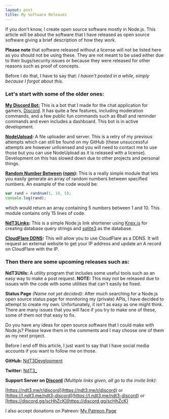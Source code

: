 ```yaml
---
layout: post
title: My Software Releases
---
```

If you don't know, I create open source software mostly in Node.js. This article will be about the software that I have released as open source software giving a brief description of how they work. 

**Please note** that software released without a license will not be listed here as you should not be using these. They are not meant to be used either due to their bugs/security issues or because they were released for other reasons such as proof of concepts.

Before I do that, I have to say that: *I haven't posted in a while, simply because I forgot about this.*

### Let's start with some of the older ones:

**[My Discord Bot:](https://github.com/NdT3Development/DiscordBot)** This is a bot that I made for the chat application for gamers, [Discord](https://discordapp.com). It has quite a few features, including moderation commands, and a few public fun commands such as 8ball and reminder commands and even includes a dashboard. This bot is in active development.

**[NodeUpload](https://github.com/NdT3Development/NodeUpload):** A file uploader and server. This is a retry of my previous attempts which can still be found on my GitHub (these unsuccessful attempts are however unlicensed and you will need to contact me to use those but you can use NodeUpload as it is released with a license). Development on this has slowed down due to other projects and personal things.

**[Random Number Between](https://github.com/NdT3Development/nodejs-random-number-between) ([npm](https://www.npmjs.com/package/random-number-between)):** This is a really simple module that lets you easily generate an array of random numbers between specified numbers. An example of the code would be:
```js
var rand = randnum(1, 10, 5);
console.log(rand);
```
which would return an array containing 5 numbers between 1 and 10. This module contains only 15 lines of code.

**[NdT3Links](https://github.com/NdT3Development/NdT3Links):** This is a simple Node.js link shortener using [Knex.js](http://knexjs.org/) for creating database query strings and [sqlite3](https://www.npmjs.com/package/SQLite3) as the database.

**[CloudFlare DDNS](https://github.com/NdT3Development/CF-DDNS):** This will allow you to use CloudFlare as a DDNS. It will request an external website to get your IP address and update an A record on CloudFlare with the IP.

### Then there are some upcoming releases such as:

**NdT3Utils:** A utility program that includes some useful tools such as an easy way to make a post request. **NOTE:** This may not be released due to issues with the code with some utilities that can't easily be fixed.

**Status Page** *(Name not yet decided)*: After much searching for a Node.js open source status page for monitoring my (private) APIs, I have decided to attempt to create my own. Unfortunately, it isn't as easy as one might think. There are many issues that you will face if you try to make one of these, some of them not that easy to fix.

Do you have any ideas for open source software that I could make with Node.js? Please leave them in the comments and I may choose one of them as my next project.

Before I end off this article, I just want to say that I have social media accounts if you want to follow me on those.

**GitHub:** [NdT3Development](https://github.com/NdT3Development)

**Twitter:** [NdT3\_](https://twitter.com/NdT3_)

**Support Server on [Discord](https://discordapp.com)** *(Multiple links given, all go to the invite link)*:

[https://ndt3.me/r/discord](https://ndt3.me/r/discord) or
[https://l.ndt3.me/ndt3-discord](https://l.ndt3.me/ndt3-discord) or
[https://discord.gg/scHhZcK](https://discord.gg/scHhZcK)

I also accept donations on Patreon: [My Patreon Page](https://patreon.com/NdT3)






